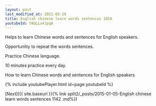 ```yaml
---
layout: post
last_modified_at: 2021-03-29
title: English chinese learn words sentences 1050 
youtubeId: t6QLLa4JpqA
---
```

 
 
Helps to learn Chinese words and sentences for English speakers.

Opportunitiy to repeat the words sentences. 

Practice Chinese language. 
 
10 minutes practice every day. 
 
How to learn Chinese words and sentences for English speakers 
 
{% include youtubePlayer.html id=page.youtubeId %}
 
 
[Next]({{ site.baseurl }}{% link  split2/_posts/2015-01-05-English chinese learn words sentences 1142 .md%})
 
